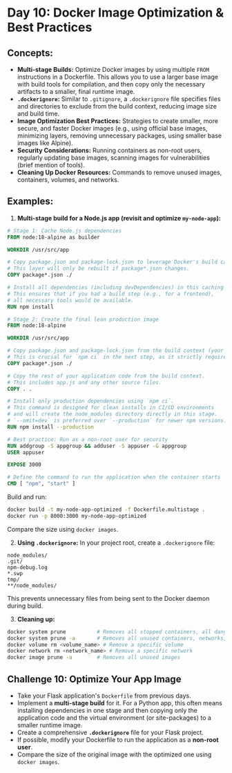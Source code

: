 # Day 10: Docker Image Optimization & Best Practices

## **Concepts:**

  * **Multi-stage Builds:** Optimize Docker images by using multiple `FROM` instructions in a Dockerfile. This allows you to use a larger base image with build tools for compilation, and then copy only the necessary artifacts to a smaller, final runtime image.
  * **`.dockerignore`:** Similar to `.gitignore`, a `.dockerignore` file specifies files and directories to exclude from the build context, reducing image size and build time.
  * **Image Optimization Best Practices:** Strategies to create smaller, more secure, and faster Docker images (e.g., using official base images, minimizing layers, removing unnecessary packages, using smaller base images like Alpine).
  * **Security Considerations:** Running containers as non-root users, regularly updating base images, scanning images for vulnerabilities (brief mention of tools).
  * **Cleaning Up Docker Resources:** Commands to remove unused images, containers, volumes, and networks.

## **Examples:**

1.  **Multi-stage build for a Node.js app (revisit and optimize `my-node-app`):**
```dockerfile
# Stage 1: Cache Node.js dependencies
FROM node:18-alpine as builder

WORKDIR /usr/src/app

# Copy package.json and package-lock.json to leverage Docker's build cache
# This layer will only be rebuilt if package*.json changes.
COPY package*.json ./

# Install all dependencies (including devDependencies) in this caching stage.
# This ensures that if you had a build step (e.g., for a frontend),
# all necessary tools would be available.
RUN npm install

# Stage 2: Create the final lean production image
FROM node:18-alpine

WORKDIR /usr/src/app

# Copy package.json and package-lock.json from the build context (your local directory).
# This is crucial for `npm ci` in the next step, as it strictly requires a lockfile.
COPY package*.json ./

# Copy the rest of your application code from the build context.
# This includes app.js and any other source files.
COPY . .

# Install only production dependencies using `npm ci`.
# This command is designed for clean installs in CI/CD environments
# and will create the node_modules directory directly in this stage.
# `--omit=dev` is preferred over `--production` for newer npm versions.
RUN npm install --production 

# Best practice: Run as a non-root user for security
RUN addgroup -S appgroup && adduser -S appuser -G appgroup
USER appuser

EXPOSE 3000

# Define the command to run the application when the container starts
CMD [ "npm", "start" ]
```
Build and run:
```bash
docker build -t my-node-app-optimized -f Dockerfile.multistage .
docker run -p 8000:3000 my-node-app-optimized
```
Compare the size using `docker images`.

2.  **Using `.dockerignore`:**
In your project root, create a `.dockerignore` file:
```
node_modules/
.git/
npm-debug.log
*.swp
tmp/
**/node_modules/
```
This prevents unnecessary files from being sent to the Docker daemon during build.

3.  **Cleaning up:**
```bash
docker system prune          # Removes all stopped containers, all dangling images, and all unused networks
docker system prune -a       # Removes all unused containers, networks, images (both dangling and unreferenced), and optionally volumes. Use with caution!
docker volume rm <volume_name> # Remove a specific volume
docker network rm <network_name> # Remove a specific network
docker image prune -a        # Removes all unused images
```

## **Challenge 10: Optimize Your App Image**

  * Take your Flask application's `Dockerfile` from previous days.
  * Implement a **multi-stage build** for it. For a Python app, this often means installing dependencies in one stage and then copying only the application code and the virtual environment (or site-packages) to a smaller runtime image.
  * Create a comprehensive **`.dockerignore`** file for your Flask project.
  * If possible, modify your Dockerfile to run the application as a **non-root user**.
  * Compare the size of the original image with the optimized one using `docker images`.

